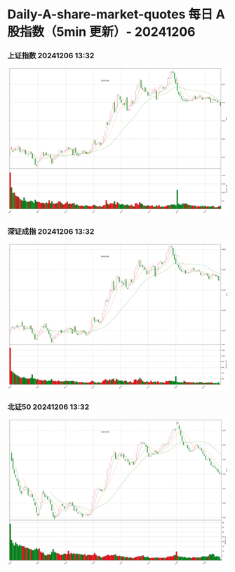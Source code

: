 
# Daily-A-share-market-quotes 每日 A 股指数（5min 更新）- 20241206

### 上证指数 20241206 13:32
![](./fig/2024/12/20241206-sh000001.png)

### 深证成指 20241206 13:32
![](./fig/2024/12/20241206-sz399001.png)

### 北证50 20241206 13:32
![](./fig/2024/12/20241206-bj899050.png)

